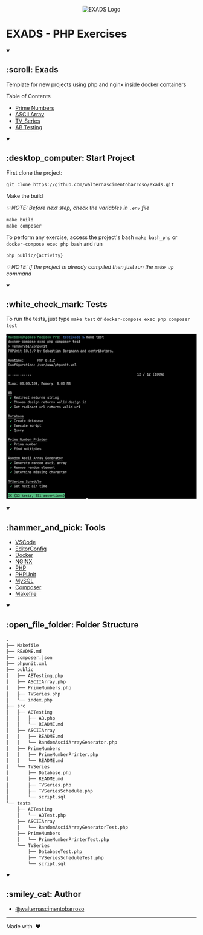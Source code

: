 <p align="center"><img src="https://www.exads.com/images/brand/card.png" width="200" alt="EXADS Logo"></p>

# EXADS - PHP Exercises

<details open>
<summary><h2> :scroll: Exads </h2></summary>

Template for new projects using php and nginx inside docker containers

</details>

<!-- TABLE OF CONTENTS -->
<detailsm open>
  <summary>Table of Contents</summary>

-   [Prime Numbers](src/PrimeNumbers/README.md)
-   [ASCII Array](src/ASCIIArray/README.md)
-   [TV_Series](src/TVSeries/README.md)
-   [AB Testing](src/ABTesting/README.md)

</detailsm>

<details open>
<summary><h2> :desktop_computer: Start Project </h2></summary>

First clone the project:

```
git clone https://github.com/walternascimentobarroso/exads.git
```

Make the build

_:bulb: NOTE: Before next step, check the variables in `.env` file_

```
make build
make composer
```

To perform any exercise, access the project's bash
`make bash_php` or `docker-compose exec php bash` and run

```
php public/{activity}
```

_:bulb: NOTE: If the project is already compiled then just run the `make up` command_

</details>

<details open>
<summary><h2> :white_check_mark: Tests </h2></summary>

To run the tests, just type `make test` or `docker-compose exec php composer test`

![tests](make-test.png)

</details>

<details open>
<summary><h2> :hammer_and_pick: Tools </h2></summary>

-   [VSCode](https://code.visualstudio.com/)
-   [EditorConfig](https://editorconfig.org/)
-   [Docker](https://www.docker.com/)
-   [NGINX](https://www.nginx.com/)
-   [PHP](https://www.php.net/)
-   [PHPUnit](https://phpunit.de/)
-   [MySQL](https://www.mysql.com/)
-   [Composer](https://getcomposer.org/)
-   [Makefile](https://www.gnu.org/software/make/manual/make.html)

</details>

<details open>
<summary><h2> :open_file_folder: Folder Structure </h2></summary>

```
.
├── Makefile
├── README.md
├── composer.json
├── phpunit.xml
├── public
│   ├── ABTesting.php
│   ├── ASCIIArray.php
│   ├── PrimeNumbers.php
│   ├── TVSeries.php
│   └── index.php
├── src
│   ├── ABTesting
│   │   ├── AB.php
│   │   └── README.md
│   ├── ASCIIArray
│   │   ├── README.md
│   │   └── RandomAsciiArrayGenerator.php
│   ├── PrimeNumbers
│   │   ├── PrimeNumberPrinter.php
│   │   └── README.md
│   └── TVSeries
│       ├── Database.php
│       ├── README.md
│       ├── TVSeries.php
│       ├── TVSeriesSchedule.php
│       └── script.sql
└── tests
    ├── ABTesting
    │   └── ABTest.php
    ├── ASCIIArray
    │   └── RandomAsciiArrayGeneratorTest.php
    ├── PrimeNumbers
    │   └── PrimeNumberPrinterTest.php
    └── TVSeries
        ├── DatabaseTest.php
        ├── TVSeriesScheduleTest.php
        └── script.sql
```

</details>

<details open>
<summary><h2> :smiley_cat: Author </h2></summary>

-   [@walternascimentobarroso](https://walternascimentobarroso.github.io/)

</details>

---

Made with &nbsp;❤️&nbsp;
